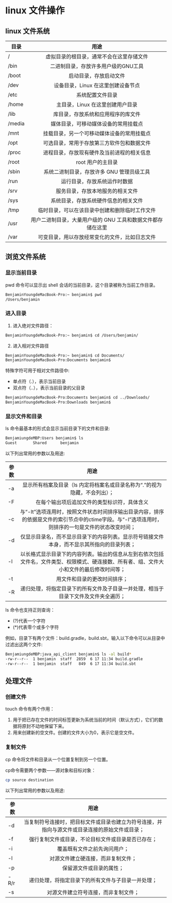 # linux 文件操作

## linux 文件系统

目录|用途
---|:--:
/|虚拟目录的根目录，通常不会在这里存储文件
/bin|二进制目录，存放许多用户级的GNU工具
/boot|启动目录，存放启动文件
/dev|设备目录，Linux 在这里创建设备节点
/etc|系统配置文件目录
/home|主目录，Linux 在这里创建用户目录
/lib|库目录，存放系统和应用程序的库文件
/media|媒体目录，可移动媒体设备的常用挂载点
/mnt|挂载目录，另一个可移动媒体设备的常用挂载点
/opt|可选目录，常用于存放第三方软件包和数据文件
/proc|进程目录，存放现有硬件及当前进程的相关信息
/root|root 用户的主目录
/sbin|系统二进制目录，存放许多 GNU 管理员级工具
/run|运行目录，存放系统运作时数据
/srv|服务目录，存放本地服务的相关文件
/sys|系统目录，存放系统硬件信息的相关文件
/tmp|临时目录，可以在该目录中创建和删除临时工作文件
/usr|用户二进制目录，大量用户级的 GNU 工具和数据文件都存储在这里
/var|可变目录，用以存放经常变化的文件，比如日志文件

## 浏览文件系统

### 显示当前目录

pwd 命令可以显示出 shell 会话的当前目录，这个目录被称为当前工作目录。

```bash
BenjaminYoungdeMacBook-Pro:~ benjamin$ pwd
/Users/benjamin
```
### 进入目录

1. 进入绝对文件路径：

```bash
BenjaminYoungdeMacBook-Pro:~ benjamin$ cd /Users/benjamin/
```

2. 进入相对文件路径

```bash
BenjaminYoungdeMacBook-Pro:~ benjamin$ cd Documents/
BenjaminYoungdeMacBook-Pro:Documents benjamin$ 
```

特殊字符可用于相对文件路径中:

- 单点符（.），表示当前目录
- 双点符（..），表示当前目录的父目录

```bash
BenjaminYoungdeMacBook-Pro:Documents benjamin$ cd ../Downloads/
BenjaminYoungdeMacBook-Pro:Downloads benjamin$ 
```

### 显示文件和目录

ls 命令最基本的形式会显示当前目录下的文件和目录:

```bash
BenjamiungdeMBP:Users benjamin$ ls
Guest		Shared		benjamin
```

以下列出常用的参数以及用途:

参数|用途
---|:--:
-a|显示所有档案及目录（ls 内定将档案名或目录名称为“.”的视为隐藏，不会列出）；
-F|在每个输出项后追加文件的类型标识符，具体含义|“*”表示具有可执行权限的普通文件，“/”表示目录，“@”表示符号链接，“|”表示命令管道FIFO，“=”表示sockets套接字。当文件为普通文件时，不输出任何标识符；
-c|与“-lt”选项连用时，按照文件状态时间排序输出目录内容，排序的依据是文件的索引节点中的ctime字段。与“-l”选项连用时，则排序的一句是文件的状态改变时间；
-d|仅显示目录名，而不显示目录下的内容列表。显示符号链接文件本身，而不显示其所指向的目录列表；
-l|以长格式显示目录下的内容列表。输出的信息从左到右依次包括文件名，文件类型、权限模式、硬连接数、所有者、组、文件大小和文件的最后修改时间等；
-t|用文件和目录的更改时间排序；
-R|递归处理，将指定目录下的所有文件及子目录一并处理，相当于目录下文件及文件夹全遍历；

ls 命令也支持正则查询：

- (?)代表一个字符
- (*)代表零个或多个字符

例如，目录下有两个文件：build.gradle，build.sbt，输入以下命令可以从目录中过滤出这两个文件:

```bash
BenjamiungdeMBP:java_api_client benjamin$ ls -al build*
-rw-r--r--  1 benjamin  staff  2859  6 17 11:34 build.gradle
-rw-r--r--  1 benjamin  staff   849  6 17 11:34 build.sbt
```

## 处理文件

### 创建文件

touch 命令有两个作用：

1. 用于把已存在文件的时间标签更新为系统当前的时间（默认方式），它们的数据将原封不动地保留下来。
2. 用来创建新的空文件。创建的文件大小为0，表示它是空文件。

### 复制文件

cp 命令将文件和目录从一个位置复制到另一个位置。

cp命令需要两个参数——源对象和目标对象：

```bash
cp source destination
```

以下列出常用的参数以及用途:

参数|用途
---|:--:
-d|当复制符号连接时，把目标文件或目录也建立为符号连接，并指向与源文件或目录连接的原始文件或目录；
-f|强行复制文件或目录，不论目标文件或目录是否已存在；
-i|覆盖既有文件之前先询问用户；
-l|对源文件建立硬连接，而非复制文件；
-p|保留源文件或目录的属性；
-R/r|递归处理，将指定目录下的所有文件与子目录一并处理；
-s|对源文件建立符号连接，而非复制文件；